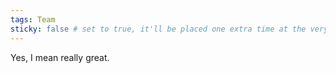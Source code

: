 ```yaml
---
tags: Team
sticky: false # set to true, it'll be placed one extra time at the very top of the Blog overview
---
```


Yes, I mean really great.
